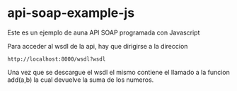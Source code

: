 # api-soap-example-js

Este es un ejemplo de auna API SOAP programada con Javascript

Para acceder al wsdl de la api, hay que dirigirse a la direccion 

```
http://localhost:8000/wsdl?wsdl
```

Una vez que se descargue el wsdl el mismo contiene el llamado a la funcion add(a,b) la cual devuelve la suma de los numeros.
